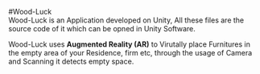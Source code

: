 #Wood-Luck
<br>
Wood-Luck is an Application developed on Unity, All these files are the source code of it which can be opned in Unity Software.
<br>
<p> Wood-Luck uses <b>Augmented Reality (AR)</b> to Virutally place Furnitures in the empty area of your Residence, firm etc, through the usage of Camera and Scanning it detects empty space.</p> 
